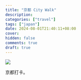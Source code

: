 ```yaml
---
title: "京都 City Walk"
description:
categories: ["travel"]
tags: ["japan"]
date: 2024-08-01T21:40:11+08:00
cover:
hidden: false
comments: true
draft: true
---
```


![](//static.fatesinger.com/2024/09/1f24rxn8v1ofaded.jpg)

京都打卡。
